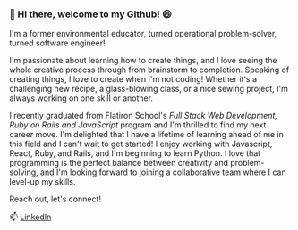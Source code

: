 ### 👋  Hi there, welcome to my Github! 😄

I'm a former environmental educator, turned operational problem-solver, turned software engineer! 


I'm passionate about learning how to create things, and I love seeing the whole creative process through from brainstorm to completion. Speaking of creating things, I love to create when I'm not coding! Whether it's a challenging new recipe, a glass-blowing class, or a nice sewing project, I'm always working on one skill or another. 



I recently graduated from Flatiron School's *Full Stack Web Development, Ruby on Rails and JavaScript* program and I'm thrilled to find my next career move. I'm delighted that I have a lifetime of learning ahead of me in this field and I can't wait to get started! I enjoy working with Javascript, React, Ruby, and Rails, and I'm beginning to learn Python. I love that programming is the perfect balance between creativity and problem-solving, and I'm looking forward to joining a collaborative team where I can level-up my skills.



Reach out, let's connect!

📫 [LinkedIn](https://www.linkedin.com/in/abby-e-anderson/)





<!--
**abby-anderson/abby-anderson** is a ✨ _special_ ✨ repository because its `README.md` (this file) appears on your GitHub profile.

Here are some ideas to get you started:

- 🔭 I’m currently working on ...
- 🌱 I’m currently learning ...
- 👯 I’m looking to collaborate on ...
- 🤔 I’m looking for help with ...
- 💬 Ask me about ...
-  How to reach me: ...
-  Pronouns: ...
- ⚡ Fun fact: ...
-->
